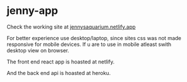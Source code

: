 # jenny-app
Check the working site at [jennysaquarium.netlify.app](https://jennysaquarium.netlify.app)

For better experience use desktop/laptop, since sites css was not made responsive for mobile devices. If u are to use in mobile atleast swith desktop view on browser.

The front end react app is hoasted at netlify.

And the back end api is hoasted at heroku.
